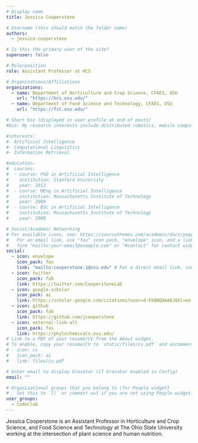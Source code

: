 ```yaml
---
# Display name
title: Jessica Cooperstone

# Username (this should match the folder name)
authors:
  - jessica-cooperstone

# Is this the primary user of the site?
superuser: false

# Role/position
role: Assistant Professor at HCS

# Organizations/Affiliations
organizations:
  - name: Department of Horticulture and Crop Science, CFAES, OSU
    url: "https://hcs.osu.edu/"
  - name: Department of Food Science and Technology, CFAES, OSU
    url: "https://fst.osu.edu/"

# Short bio (displayed in user profile at end of posts)
#bio: My research interests include distributed robotics, mobile computing and programmable matter.

#interests:
#- Artificial Intelligence
#- Computational Linguistics
#- Information Retrieval

#education:
#  courses:
#  - course: PhD in Artificial Intelligence
#    institution: Stanford University
#    year: 2012
#  - course: MEng in Artificial Intelligence
#    institution: Massachusetts Institute of Technology
#    year: 2009
#  - course: BSc in Artificial Intelligence
#    institution: Massachusetts Institute of Technology
#    year: 2008

# Social/Academic Networking
# For available icons, see: https://sourcethemes.com/academic/docs/page-builder/#icons
#   For an email link, use "fas" icon pack, "envelope" icon, and a link in the
#   form "mailto:your-email@example.com" or "#contact" for contact widget.
social:
  - icon: envelope
    icon_pack: fas
    link: "mailto:cooperstone.1@osu.edu" # For a direct email link, use "mailto:test@example.org".
  - icon: twitter
    icon_pack: fab
    link: https://twitter.com/CooperstoneLab
  - icon: google-scholar
    icon_pack: ai
    link: https://scholar.google.com/citations?user=d-FkQNQAAAAJ&hl=en
  - icon: github
    icon_pack: fab
    link: https://github.com/jcooperstone
  - icon: external-link-alt
    icon_pack: fas
    link: https://phytochemicals.osu.edu/
# Link to a PDF of your resume/CV from the About widget.
# To enable, copy your resume/CV to `static/files/cv.pdf` and uncomment the lines below.
# - icon: cv
#   icon_pack: ai
#   link: files/cv.pdf

# Enter email to display Gravatar (if Gravatar enabled in Config)
email: ""

# Organizational groups that you belong to (for People widget)
#   Set this to `[]` or comment out if you are not using People widget.
user_groups:
  - CodeClub
---
```


Jessica Cooperstone is an Assistant Professor in Horticulture and Crop Science,
and Food Science and Technology at The Ohio State University working at the intersection of plant science and human nutrition.
